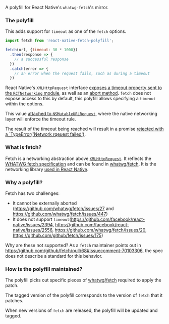 A polyfill for React Native's `whatwg-fetch`'s mirror.

### The polyfill

This adds support for `timeout` as one of the `fetch` options.

```js
import fetch from 'react-native-fetch-polyfill';

fetch(url, {timeout: 30 * 1000})
  .then(response => {
    // a successful response
  })
  .catch(error => {
    // an error when the request fails, such as during a timeout
  })
```

React Native's `XMLHttpRequest` interface [exposes a timeout property sent to the `RCTNetworking` module](https://github.com/facebook/react-native/blob/v0.42.1/Libraries/Network/XMLHttpRequest.js#L500), as well as an [abort method](https://github.com/facebook/react-native/blob/v0.42.1/Libraries/Network/XMLHttpRequest.js#L505-L520). `fetch` does not expose access to this by default, this polyfill allows specifying a `timeout` within the options.

This value [attached to `NSMutableURLRequest`](https://github.com/facebook/react-native/blob/v0.42.1/Libraries/Network/RCTNetworking.mm#L232), where the native networking layer will enforce the timeout rule.

The result of the timeout being reached will result in a promise [rejected with a `TypeError('Network rqeuest failed')](https://github.com/github/fetch/blob/v1.1.1/fetch.js#L445).


### What is fetch?

Fetch is a networking abstraction above [`XMLHttpRequest`](https://developer.mozilla.org/en-US/docs/Web/API/XMLHttpRequest). It reflects the [WHATWG fetch specification](https://fetch.spec.whatwg.org/) and can be found in [whatwg/fetch](https://github.com/whatwg/fetch). It is the networking library [used in React Native](https://facebook.github.io/react-native/docs/network.html#using-fetch).

### Why a polyfill?

Fetch has two challenges:
- It cannot be externally aborted (https://github.com/whatwg/fetch/issues/27 and https://github.com/whatwg/fetch/issues/447)
- It does not support `timeout`(https://github.com/facebook/react-native/issues/2394, https://github.com/facebook/react-native/issues/2556, https://github.com/whatwg/fetch/issues/20, https://github.com/github/fetch/issues/175)

Why are these not supported? As a `fetch` maintainer points out in https://github.com/github/fetch/pull/68#issuecomment-70103306, the spec does not describe a standard for this behavior.

### How is the polyfill maintained?

The polyfill picks out specific pieces of [whatwg/fetch](https://github.com/whatwg/fetch) required to apply the patch.

The tagged version of the polyfill corresponds to the version of `fetch` that it patches.

When new versions of `fetch` are released, the polyfill will be updated and tagged.

